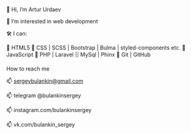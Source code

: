 👋 Hi, I’m Artur Urdaev

👀 I’m interested in web development

🛠 I can:

📜 HTML5
🎨 CSS | SCSS | Bootstrap | Bulma | styled-components etc.
🔧 JavaScript
🔧 PHP | Laravel
🗄 MySql | Phinx
🌱 Git | GitHub

How to reach me

📫 sergeybulankin@gmail.com

📫 telegram @bulankinsergey

📫 instagram.com/bulankinsergey

📫 vk.com/bulankin_sergey
